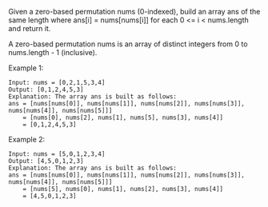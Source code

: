 Given a zero-based permutation nums (0-indexed), build an array ans of the same length where ans[i] = nums[nums[i]] for each 0 <= i < nums.length and return it.

A zero-based permutation nums is an array of distinct integers from 0 to nums.length - 1 (inclusive).

Example 1:

    Input: nums = [0,2,1,5,3,4]
    Output: [0,1,2,4,5,3]
    Explanation: The array ans is built as follows:
    ans = [nums[nums[0]], nums[nums[1]], nums[nums[2]], nums[nums[3]], nums[nums[4]], nums[nums[5]]]
        = [nums[0], nums[2], nums[1], nums[5], nums[3], nums[4]]
        = [0,1,2,4,5,3]

Example 2:

    Input: nums = [5,0,1,2,3,4]
    Output: [4,5,0,1,2,3]
    Explanation: The array ans is built as follows:
    ans = [nums[nums[0]], nums[nums[1]], nums[nums[2]], nums[nums[3]], nums[nums[4]], nums[nums[5]]]
        = [nums[5], nums[0], nums[1], nums[2], nums[3], nums[4]]
        = [4,5,0,1,2,3]
